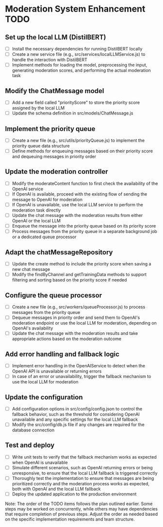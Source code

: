 # Moderation System Enhancement TODO

## Set up the local LLM (DistilBERT)
- [ ] Install the necessary dependencies for running DistilBERT locally
- [ ] Create a new service file (e.g., src/services/localLLMService.js) to handle the interaction with DistilBERT
- [ ] Implement methods for loading the model, preprocessing the input, generating moderation scores, and performing the actual moderation task

## Modify the ChatMessage model
- [ ] Add a new field called "priorityScore" to store the priority score assigned by the local LLM
- [ ] Update the schema definition in src/models/ChatMessage.js

## Implement the priority queue
- [ ] Create a new file (e.g., src/utils/priorityQueue.js) to implement the priority queue data structure
- [ ] Define methods for enqueuing messages based on their priority score and dequeuing messages in priority order

## Update the moderation controller
- [ ] Modify the moderateContent function to first check the availability of the OpenAI service
- [ ] If OpenAI is available, proceed with the existing flow of sending the message to OpenAI for moderation
- [ ] If OpenAI is unavailable, use the local LLM service to perform the moderation task directly
- [ ] Update the chat message with the moderation results from either OpenAI or the local LLM
- [ ] Enqueue the message into the priority queue based on its priority score
- [ ] Process messages from the priority queue in a separate background job or a dedicated queue processor

## Adapt the chatMessageRepository
- [ ] Update the create method to include the priority score when saving a new chat message
- [ ] Modify the findByChannel and getTrainingData methods to support filtering and sorting based on the priority score if needed

## Configure the queue processor
- [ ] Create a new file (e.g., src/workers/queueProcessor.js) to process messages from the priority queue
- [ ] Dequeue messages in priority order and send them to OpenAI's moderation endpoint or use the local LLM for moderation, depending on OpenAI's availability
- [ ] Update the chat message with the moderation results and take appropriate actions based on the moderation outcome

## Add error handling and fallback logic
- [ ] Implement error handling in the OpenAIService to detect when the OpenAI API is unavailable or returning errors
- [ ] In case of an error or unavailability, trigger the fallback mechanism to use the local LLM for moderation

## Update the configuration
- [ ] Add configuration options in src/config/config.json to control the fallback behavior, such as the threshold for considering OpenAI unavailable and any specific settings for the local LLM fallback
- [ ] Modify the src/config/db.js file if any changes are required for the database connection

## Test and deploy
- [ ] Write unit tests to verify that the fallback mechanism works as expected when OpenAI is unavailable
- [ ] Simulate different scenarios, such as OpenAI returning errors or being unresponsive, to ensure that the local LLM fallback is triggered correctly
- [ ] Thoroughly test the implementation to ensure that messages are being prioritized correctly and the moderation process works as expected, both with OpenAI and the local LLM fallback
- [ ] Deploy the updated application to the production environment

Note: The order of the TODO items follows the plan outlined earlier. Some steps may be worked on concurrently, while others may have dependencies that require completion of previous steps. Adjust the order as needed based on the specific implementation requirements and team structure.

